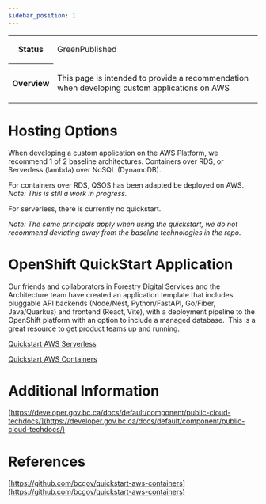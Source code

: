 ```yaml
---
sidebar_position: 1
---
```

<table class="wrapped relative-table"><colgroup></colgroup><tbody><tr><th>Status</th><td><div class="content-wrapper"><p><ac:structured-macro ac:name="status" ac:schema-version="1" ac:macro-id="a2e29e0a-14d5-42cd-922b-bfb7364904e6"><ac:parameter ac:name="colour">Green</ac:parameter><ac:parameter ac:name="title">Published</ac:parameter></ac:structured-macro>&nbsp;</p></div></td></tr><tr><th>Overview</th><td><div class="content-wrapper"><p>This page is intended to provide a recommendation when developing custom applications on AWS</p></div></td></tr></tbody></table>

Hosting Options
===============

When developing a custom application on the AWS Platform, we recommend 1 of 2 baseline architectures. Containers over RDS, or Serverless (lambda) over NoSQL (DynamoDB).

For containers over RDS, QSOS has been adapted be deployed on AWS. _Note: This is still a work in progress._

For serverless, there is currently no quickstart.

_Note: The same principals apply when using the quickstart, we do not recommend deviating away from the baseline technologies in the repo._

OpenShift QuickStart Application
================================

Our friends and collaborators in Forestry Digital Services and the Architecture team have created an application template that includes pluggable API backends (Node/Nest, Python/FastAPI, Go/Fiber, Java/Quarkus) and frontend (React, Vite), with a deployment pipeline to the OpenShift platform with an option to include a managed database.  This is a great resource to get product teams up and running.

[Quickstart AWS Serverless](https://github.com/bcgov/quickstart-aws-serverless)

[Quickstart AWS Containers](https://github.com/bcgov/quickstart-aws-containers)

Additional Information
======================

[https://developer.gov.bc.ca/docs/default/component/public-cloud-techdocs/](https://developer.gov.bc.ca/docs/default/component/public-cloud-techdocs/)

References
==========

[https://github.com/bcgov/quickstart-aws-containers](https://github.com/bcgov/quickstart-aws-containers)